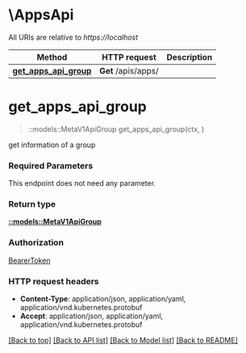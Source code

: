# \AppsApi

All URIs are relative to *https://localhost*

Method | HTTP request | Description
------------- | ------------- | -------------
[**get_apps_api_group**](AppsApi.md#get_apps_api_group) | **Get** /apis/apps/ | 


# **get_apps_api_group**
> ::models::MetaV1ApiGroup get_apps_api_group(ctx, )


get information of a group

### Required Parameters
This endpoint does not need any parameter.

### Return type

[**::models::MetaV1ApiGroup**](io.k8s.apimachinery.pkg.apis.meta.v1.APIGroup.md)

### Authorization

[BearerToken](../README.md#BearerToken)

### HTTP request headers

 - **Content-Type**: application/json, application/yaml, application/vnd.kubernetes.protobuf
 - **Accept**: application/json, application/yaml, application/vnd.kubernetes.protobuf

[[Back to top]](#) [[Back to API list]](../README.md#documentation-for-api-endpoints) [[Back to Model list]](../README.md#documentation-for-models) [[Back to README]](../README.md)


